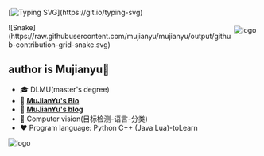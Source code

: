 [![Typing SVG](https://readme-typing-svg.demolab.com?font=Fira+Code&pause=1000&width=435&lines=Welcome+to+MuJianYu's+github.)](https://git.io/typing-svg)

<!--
**mujianyu/mujianyu** is a ✨ _special_ ✨ repository because its `README.md` (this file) appears on your GitHub profile.

Here are some ideas to get you started:

- 🔭 I’m currently working on ...
- 🌱 I’m currently learning ...
- 👯 I’m looking to collaborate on ...
- 🤔 I’m looking for help with ...
- 💬 Ask me about ...
- 📫 How to reach me: ...
- 😄 Pronouns: ...
- ⚡ Fun fact: ...
- 用于显示编程语言比例
- [![Top Langs](https://github-readme-stats.vercel.app/api/top-langs/?username=mujianyu&layout=compact)](https://github.com/mujianyu/github-readme-stats)
- 黑色背景显示stars
- ![Mujianyu's github stats](https://github-readme-stats.vercel.app/api?username=mujianyu&show_icons=true&theme=radical)
- ![Mujianyu's github stats](https://github-readme-stats.vercel.app/api?username=mujianyu&show_icons=true)
-->


<img src="https://github-readme-stats.vercel.app/api?username=mujianyu&show_icons=true" alt="logo" height="160" align="right" style="margin: 5px; margin-bottom: 20px;" />
![Snake](https://raw.githubusercontent.com/mujianyu/mujianyu/output/github-contribution-grid-snake.svg)

## author is Mujianyu👋
- 🎓 DLMU(master's degree)
- 📖 [**MuJianYu's Bio**](https://mujianyu.github.io/)
- 📖 [**MuJianYu's blog**](https://blog.csdn.net/qq_45950599)
- 🔭 Computer vision(目标检测-语言-分类)
- ❤  Program language: Python C++ (Java Lua)-toLearn 

<img src="https://github-profile-trophy.vercel.app/?username=mujianyu&theme=flat" alt="logo" height="120" align="center" style="margin: auto; margin-bottom: 20px;" />
